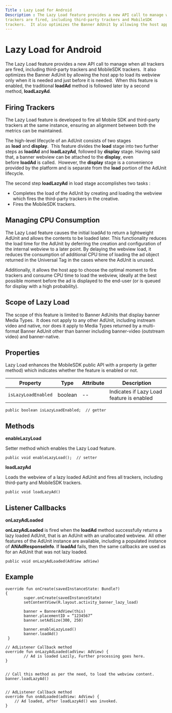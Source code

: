 ```yaml
---
Title : Lazy Load for Android
Description : The Lazy Load feature provides a new API call to manage when all
trackers are fired, including third-party trackers and MobileSDK
trackers.  It also optimizes the Banner AdUnit by allowing the host app
---
```



# Lazy Load for Android



The Lazy Load feature provides a new API call to manage when all
trackers are fired, including third-party trackers and MobileSDK
trackers.  It also optimizes the Banner AdUnit by allowing the host app
to load its webview only when it is needed and just before it is
needed.  When this feature is enabled, the traditional **loadAd** method
is followed later by a second method, **loadLazyAd**.  



## Firing Trackers

The Lazy Load feature is developed to fire all Mobile SDK and
third-party trackers at the same instance, ensuring an alignment between
both the metrics can be maintained. 

The high-level lifecycle of an AdUnit consists of two stages
as **load** and **display**.  This feature divides the **load** stage
into two further steps as **loadAd** and **loadLazyAd**, followed
by **display** stage. Having said that, a banner webview can be attached
to the **display**, even before **loadAd** is called.  However,
the **display** stage is a convenience provided by the platform and is
separate from the **load** portion of the AdUnit lifecycle.  

The second step **loadLazyAd** in load stage accomplishes two tasks :

- Completes the load of the AdUnit by creating and loading the webview
  which fires the third-party trackers in the creative.
- Fires the MobileSDK trackers.  





## Managing CPU Consumption 

The Lazy Load feature causes the initial loadAd to return a lightweight
AdUnit and allows the contents to be loaded later. This functionality
reduces the load time for the AdUnit by deferring the creation and
configuration of the internal webview to a later point. By delaying the
webview load, it reduces the consumption of additional CPU time of
loading the ad object returned in the Universal Tag in the cases where
the AdUnit is unused.

Additionally, it allows the host app to choose the optimal moment to
fire trackers and consume CPU time to load the webview, ideally at the
best possible moment before the ad is displayed to the end-user (or is
queued for display with a high probability).





## Scope of Lazy Load

The scope of this feature is limited to Banner AdUnits that display
banner Media Types.  It does not apply to any other AdUnit, including
instream video and native, nor does it apply to Media Types returned by
a multi-format Banner AdUnit other than banner including banner-video
(outstream video) and banner-native. 





## Properties

Lazy Load enhances the MobileSDK public API with a property (a getter
method) which indicates whether the feature is enabled or not. 

<table class="table">
<thead class="thead">
<tr class="header row">
<th id="ID-000013e2__entry__1" class="entry">Property</th>
<th id="ID-000013e2__entry__2" class="entry">Type</th>
<th id="ID-000013e2__entry__3" class="entry">Attribute</th>
<th id="ID-000013e2__entry__4" class="entry">Description</th>
</tr>
</thead>
<tbody class="tbody">
<tr class="odd row">
<td class="entry" headers="ID-000013e2__entry__1"><code
class="ph codeph">isLazyLoadEnabled</code></td>
<td class="entry" headers="ID-000013e2__entry__2">boolean</td>
<td class="entry" headers="ID-000013e2__entry__3">--</td>
<td class="entry" headers="ID-000013e2__entry__4">Indicates if Lazy Load
feature is enabled</td>
</tr>
</tbody>
</table>

``` pre
public boolean isLazyLoadEnabled;  // getter
```





## Methods 

**enableLazyLoad**

Setter method which enables the Lazy Load feature.

``` pre
public void enableLazyLoad();  // setter
```

**loadLazyAd**

Loads the webview of a lazy loaded AdUnit and fires all trackers,
including third-party and MobileSDK trackers.  

``` pre
public void loadLazyAd()
```





## Listener Callbacks 

**onLazyAdLoaded**

**onLazyAdLoaded** is fired when the **loadAd** method successfully
returns a lazy loaded AdUnit, that is an AdUnit with an unallocated
webview.  All other features of the AdUnit instance are available,
including a populated instance of **ANAdResponseInfo**. If **loadAd**
fails, then the same callbacks are used as for an AdUnit that was not
lazy loaded.

``` pre
public void onLazyAdLoaded(AdView adView)
```





## Example

``` pre
override fun onCreate(savedInstanceState: Bundle?)
{
        super.onCreate(savedInstanceState)
        setContentView(R.layout.activity_banner_lazy_load)
 
        banner = BannerAdView(this)
        banner.placementID = “1234567”
        banner.setAdSize(300, 250)
 
        banner.enableLazyLoad()
        banner.loadAd()
 }
 
// AdListener Callback method
override fun onLazyAdLoaded(adView: AdView) {
        // Ad is loaded Lazily, Further processing goes here.
}
 
 
// Call this method as per the need, to load the webview content.
banner.loadLazyAd()
 
 
// AdListener Callback method
override fun onAdLoaded(adView: AdView) {
    // Ad loaded, after loadLazyAd() was invoked.
}
```






